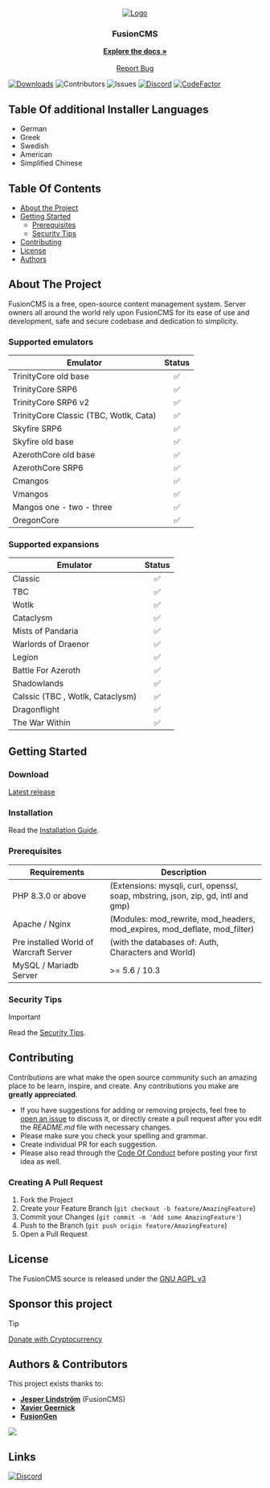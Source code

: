 <br/>
<p align="center">
  <a href="https://github.com/FusionWowCMS/FusionCMS">
    <img src="https://github.com/FusionWowCMS/FusionCMS/assets/12217476/e17a9db8-30dd-41bc-b4e9-30b66b55bc4f" alt="Logo">
  </a>
  
<h3 align="center">FusionCMS</h3>

  <p align="center">
    <a href="https://github.com/FusionWowCMS/FusionCMS/wiki"><strong>Explore the docs »</strong></a>
    <br/>
    <br/>
    <a href="https://github.com/FusionWowCMS/FusionCMS/issues">Report Bug</a>
  </p>
</p>

[![Downloads](https://img.shields.io/github/downloads/FusionWowCMS/FusionCMS/total)](https://github.com/FusionWowCMS/FusionCMS/releases "Releases") ![Contributors](https://img.shields.io/github/contributors/FusionWowCMS/FusionCMS?color=dark-green) ![Issues](https://img.shields.io/github/issues/FusionWowCMS/FusionCMS) [![Discord](https://img.shields.io/discord/1116706973828775976.svg)](https://discord.gg/tnWTkZ7akZ "Our community hub on Discord") [![CodeFactor](https://www.codefactor.io/repository/github/fusionwowcms/fusioncms/badge/main)](https://www.codefactor.io/repository/github/fusionwowcms/fusioncms/overview/main)

## Table Of additional Installer Languages
* German
* Greek
* Swedish
* American
* Simplified Chinese

## Table Of Contents

* [About the Project](#about-the-project)
* [Getting Started](#getting-started)
    * [Prerequisites](#prerequisites)
    * [Security Tips](#security-tips)
* [Contributing](#contributing)
* [License](#license)
* [Authors](#authors)

## About The Project

FusionCMS is a free, open-source content management system. Server owners all around the world rely upon FusionCMS for
its ease of use and development, safe and secure codebase and dedication to simplicity.

### Supported emulators

| Emulator                                 | Status |
|------------------------------------------|:--------:|
| TrinityCore old base                     | ✅ |
| TrinityCore SRP6                         | ✅ |
| TrinityCore SRP6 v2                      | ✅ |
| TrinityCore Classic (TBC, Wotlk, Cata)   | ✅ |
| Skyfire SRP6                             | ✅ |
| Skyfire old base                         | ✅ |
| AzerothCore old base                     | ✅ |
| AzerothCore SRP6                         | ✅ |
| Cmangos                                  | ✅ |
| Vmangos                                  | ✅ |
| Mangos one - two - three                 | ✅ |
| OregonCore                               | ✅ |

### Supported expansions

| Emulator                             | Status |
|--------------------------------------|:--------:|
| Classic                              | ✅ |
| TBC                                  | ✅ |
| Wotlk                                | ✅ |
| Cataclysm                            | ✅ |
| Mists of Pandaria                    | ✅ |
| Warlords of Draenor                  | ✅ |
| Legion                               | ✅ |
| Battle For Azeroth                   | ✅ |
| Shadowlands                          | ✅ |
| Calssic (TBC , Wotlk, Cataclysm)     | ✅ |
| Dragonflight                         | ✅ |
| The War Within                       | ✅ |

## Getting Started

### Download

[Latest release](https://github.com/FusionWowCMS/FusionCMS/releases/latest)

### Installation
Read the [Installation Guide](https://github.com/FusionWowCMS/FusionCMS/wiki/Installation-Guide).

### Prerequisites

| Requirements                           | Description                                                                                |
|----------------------------------------|--------------------------------------------------------------------------------------------|
| PHP 8.3.0 or above                     | (Extensions: mysqli, curl, openssl, soap, mbstring, json, zip, gd, intl and gmp)           |
| Apache / Nginx                         | (Modules: mod_rewrite, mod_headers, mod_expires, mod_deflate, mod_filter)                  |
| Pre installed World of Warcraft Server | (with the databases of: Auth, Characters and World)                                        |
| MySQL / Mariadb Server                 | >= 5.6 / 10.3                                                                              |

### Security Tips
> [!IMPORTANT]
> Read the [Security Tips](SECURITY.md).

## Contributing

Contributions are what make the open source community such an amazing place to be learn, inspire, and create. Any
contributions you make are **greatly appreciated**.

* If you have suggestions for adding or removing projects, feel free
  to [open an issue](https://github.com/FusionWowCMS/FusionCMS/issues/new) to discuss it, or directly create a pull
  request after you edit the *README.md* file with necessary changes.
* Please make sure you check your spelling and grammar.
* Create individual PR for each suggestion.
* Please also read through
  the [Code Of Conduct](https://github.com/FusionWowCMS/FusionCMS/blob/main/.github/CODE_OF_CONDUCT.md) before posting
  your first idea as well.

### Creating A Pull Request

1. Fork the Project
2. Create your Feature Branch (`git checkout -b feature/AmazingFeature`)
3. Commit your Changes (`git commit -m 'Add some AmazingFeature'`)
4. Push to the Branch (`git push origin feature/AmazingFeature`)
5. Open a Pull Request

## License

The FusionCMS source is released under the [GNU AGPL v3](https://github.com/FusionWowCMS/FusionCMS/blob/main/LICENSE)

## Sponsor this project
> [!TIP]
> [Donate with Cryptocurrency](https://paylink.payment4.com/en/Fusion%20CMS/007d3e04-643d-4105-b113-d37ad09e747e)

## Authors & Contributors

This project exists thanks to:

- **[Jesper Lindström](https://github.com/jesperlindstrom)** (FusionCMS)
- **[Xavier Geernick](https://github.com/XavierGeerinck)**
- **[FusionGen](https://github.com/FusionGen/FusionGEN)**

<a href="https://github.com/FusionWowCMS/FusionCMS/graphs/contributors">
  <img src="https://contrib.rocks/image?repo=FusionWowCMS/FusionCMS" />
</a>

## Links

<a href="https://discord.gg/tnWTkZ7akZ">
    <img src="https://discord.com/api/guilds/1116706973828775976/widget.png?style=banner2" alt="Discord">
</a>

